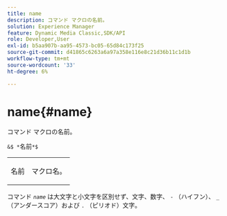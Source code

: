 ```yaml
---
title: name
description: コマンド マクロの名前。
solution: Experience Manager
feature: Dynamic Media Classic,SDK/API
role: Developer,User
exl-id: b5aa907b-aa95-4573-bc05-65d84c173f25
source-git-commit: d41865c6263a6a97a358e116e8c21d36b11c1d1b
workflow-type: tm+mt
source-wordcount: '33'
ht-degree: 6%

---
```


# name{#name}

コマンド マクロの名前。

`&$ *`名前`*$`

<table id="simpletable_A07C4682275F461BA1F3B7752CE3FAE1"> 
 <tr class="strow"> 
  <td class="stentry"> <p><span class="codeph"> <span class="varname"> 名前</span></span> </p> </td> 
  <td class="stentry"> <p>マクロ名。 </p></td> 
 </tr> 
</table>

コマンド *`name`* は大文字と小文字を区別せず、文字、数字、 `-` （ハイフン）、 `_` （アンダースコア）および `.` （ピリオド）文字。
